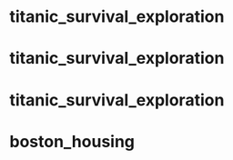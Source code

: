 # titanic_survival_exploration
# titanic_survival_exploration
# titanic_survival_exploration
# boston_housing
